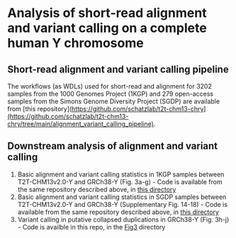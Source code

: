# Analysis of short-read alignment and variant calling on a complete human Y chromosome

## Short-read alignment and variant calling pipeline
The workflows (as WDLs) used for short-read and alignment for 3202 samples from the 1000 Genomes Project (1KGP) and 279 open-access samples from the Simons Genome Diversity Project (SGDP) are available from [this repository](https://github.com/schatzlab/t2t-chm13-chry](https://github.com/schatzlab/t2t-chm13-chry/tree/main/alignment_variant_calling_pipeline).

## Downstream analysis of alignment and variant calling

1. Basic alignment and variant calling statistics in 1KGP samples between T2T-CHM13v2.0-Y and GRCh38-Y (Fig. 3a-g) - Code is available from the same repository described above, in [this directory](https://github.com/schatzlab/t2t-chm13-chry/tree/main/1KGP_alignment_variant_calling_analysis)
2. Basic alignment and variant calling statistics in SGDP samples between T2T-CHM13v2.0-Y and GRCh38-Y (Supplementary Fig. 14-18) - Code is available from the same repository described above, in [this directory](https://github.com/schatzlab/t2t-chm13-chry/tree/main/SGDP_alignment_variant_calling_analysis)
3. Variant calling in putative collapsed duplications in GRCh38-Y (Fig. 3h-j) - Code is availble in this repo, in the [Fig3](https://github.com/arangrhie/T2T-HG002Y/tree/main/variants/Fig3) directory
